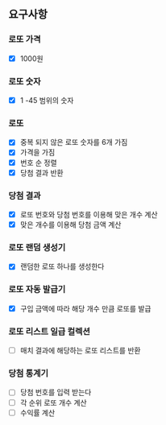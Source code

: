 ## 요구사항

### 로또 가격

- [x] 1000원

### 로또 숫자

- [x] 1 -45 범위의 숫자

### 로또

- [x] 중복 되지 않은 로또 숫자를 6개 가짐
- [x] 가격을 가짐
- [x] 번호 순 정렬
- [x] 당첨 결과 반환

### 당첨 결과

- [x] 로또 번호와 당첨 번호를 이용해 맞은 개수 계산
- [x] 맞은 개수를 이용해 당첨 금액 계산

### 로또 랜덤 생성기

- [x] 랜덤한 로또 하나를 생성한다

### 로또 자동 발급기

- [x] 구입 금액에 따라 해당 개수 만큼 로또를 발급

### 로또 리스트 일급 컬렉션

- [ ] 매치 결과에 해당하는 로또 리스트를 반환

### 당첨 통계기

- [ ] 당첨 번호를 입력 받는다
- [ ] 각 순위 로또 개수 계산
- [ ] 수익률 계산